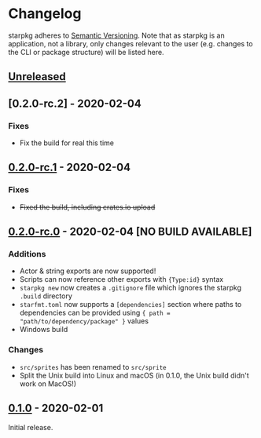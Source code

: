# Changelog

starpkg adheres to [Semantic Versioning](https://semver.org/spec/v2.0.0.html). Note that as starpkg is an application, not a library, only changes relevant to the user (e.g. changes to the CLI or package structure) will be listed here.

## [Unreleased]

## [0.2.0-rc.2] - 2020-02-04
### Fixes
- Fix the build for real this time

## [0.2.0-rc.1] - 2020-02-04
### Fixes
- ~~Fixed the build, including crates.io upload~~

## [0.2.0-rc.0] - 2020-02-04 [NO BUILD AVAILABLE]
### Additions
- Actor & string exports are now supported!
- Scripts can now reference other exports with `{Type:id}` syntax
- `starpkg new` now creates a `.gitignore` file which ignores the starpkg `.build` directory
- `starfmt.toml` now supports a `[dependencies]` section where paths to dependencies can be provided using `{ path = "path/to/dependency/package" }` values
- Windows build

### Changes
- `src/sprites` has been renamed to `src/sprite`
- Split the Unix build into Linux and macOS (in 0.1.0, the Unix build didn't work on MacOS!)

## [0.1.0] - 2020-02-01
Initial release.

[Unreleased]: https://github.com/nanaian/starpkg/compare/v0.2.0-rc.1...HEAD
[0.2.0-rc.1]: https://github.com/nanaian/starpkg/compare/v0.2.0-rc.0...v0.2.0-rc.1
[0.2.0-rc.0]: https://github.com/nanaian/starpkg/compare/v0.1.0...v0.2.0-rc.0
[0.1.0]: https://github.com/nanaian/starpkg/releases/tag/v0.1.0
